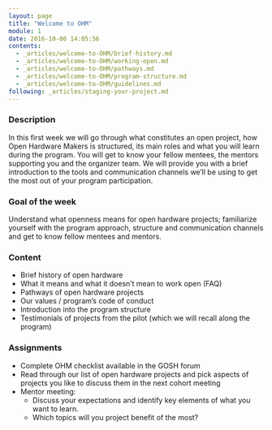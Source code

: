 ```yaml
---
layout: page
title: "Welcome to OHM"
module: 1
date: 2016-10-06 14:05:56
contents:
  - _articles/welcome-to-OHM/brief-history.md
  - _articles/welcome-to-OHM/working-open.md
  - _articles/welcome-to-OHM/pathways.md
  - _articles/welcome-to-OHM/program-structure.md
  - _articles/welcome-to-OHM/guidelines.md
following: _articles/staging-your-project.md
---
```

### Description

In this first week we will go through what constitutes an open project, how Open Hardware Makers is structured, its main roles and what you will learn during the program. You will get to know your fellow mentees, the mentors supporting you and the organizer team. We will provide you with a brief introduction to the tools and communication channels we’ll be using to get the most out of your program participation.

### Goal of the week

Understand what openness means for open hardware projects; familiarize yourself with the program approach, structure and communication channels and get to know fellow mentees and mentors.

### Content
- Brief history of open hardware
- What it means and what it doesn’t mean to work open (FAQ)
- Pathways of open hardware projects
- Our values / program’s code of conduct
- Introduction into the program structure
- Testimonials of projects from the pilot (which we will recall along the program)

### Assignments
- Complete OHM checklist available in the GOSH forum
- Read through our list of open hardware projects and pick aspects of projects you like to discuss them in the next cohort meeting
- Mentor meeting:
  - Discuss your expectations and identify key elements of what you want to learn.
  - Which topics will you project benefit of the most?
